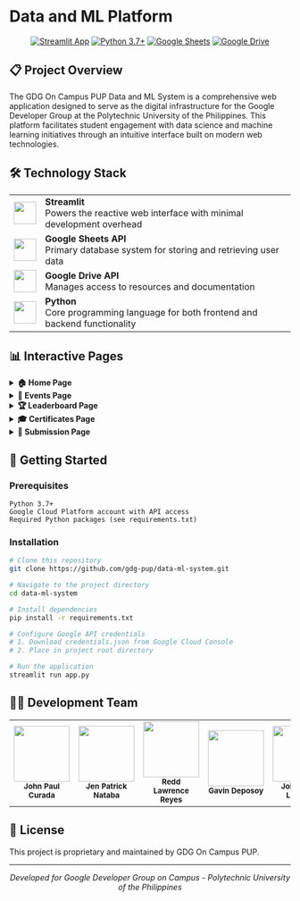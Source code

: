 # Data and ML Platform

<div align="center">

[![Streamlit App](https://static.streamlit.io/badges/streamlit_badge_black_white.svg)](https://streamlit.io/your-app-url)
[![Python 3.7+](https://img.shields.io/badge/Python-3.7+-blue.svg?style=flat&logo=python&logoColor=white)](https://www.python.org)
[![Google Sheets](https://img.shields.io/badge/Google_Sheets-API-green.svg?style=flat&logo=google-sheets&logoColor=white)](https://developers.google.com/sheets/api)
[![Google Drive](https://img.shields.io/badge/Google_Drive-API-4285F4.svg?style=flat&logo=google-drive&logoColor=white)](https://developers.google.com/drive)

</div>

## 📋 Project Overview

The GDG On Campus PUP Data and ML System is a comprehensive web application designed to serve as the digital infrastructure for the Google Developer Group at the Polytechnic University of the Philippines. This platform facilitates student engagement with data science and machine learning initiatives through an intuitive interface built on modern web technologies.

## 🛠️ Technology Stack

<table>
  <tr>
    <td>
      <img src="https://raw.githubusercontent.com/streamlit/streamlit/develop/docs/_static/favicon.png" width="40" height="40" />
    </td>
    <td>
      <strong>Streamlit</strong><br/>
      Powers the reactive web interface with minimal development overhead
    </td>
  </tr>
  <tr>
    <td>
      <img src="https://www.gstatic.com/images/branding/product/2x/sheets_48dp.png" width="40" height="40" />
    </td>
    <td>
      <strong>Google Sheets API</strong><br/>
      Primary database system for storing and retrieving user data
    </td>
  </tr>
  <tr>
    <td>
      <img src="https://www.gstatic.com/images/branding/product/2x/drive_48dp.png" width="40" height="40" />
    </td>
    <td>
      <strong>Google Drive API</strong><br/>
      Manages access to resources and documentation
    </td>
  </tr>
  <tr>
    <td>
      <img src="https://upload.wikimedia.org/wikipedia/commons/thumb/c/c3/Python-logo-notext.svg/1869px-Python-logo-notext.svg.png" width="40" height="40" />
    </td>
    <td>
      <strong>Python</strong><br/>
      Core programming language for both frontend and backend functionality
    </td>
  </tr>
</table>

## 📊 Interactive Pages

<details>
<summary><b>🏠 Home Page</b></summary>
<br>

- **Welcome Hub**: Central information repository about GDG On Campus PUP
- **Tech Focus**: Deep dive into our Data and ML initiatives and mission
- **Quick Links**: Access to important resources and community guidelines

</details>

<details>
<summary><b>📅 Events Page</b></summary>
<br>

- **Workshop Archive**: Access recordings of past workshops and study jams
- **Resource Library**: Comprehensive collection of learning materials
- **Event Timeline**: Browse our complete history of tech events

</details>

<details>
<summary><b>🏆 Leaderboard Page</b></summary>
<br>

- **XParky Tracker**: Check your current point status and level
- **Community Rankings**: See how you stack up against fellow members
- **Top Performers**: Spotlight on the most active community members

</details>

<details>
<summary><b>🎓 Certificates Page</b></summary>
<br>

- **Quick Certificate Access**: Enter your email to download earned certificates
- **Event Verification**: Certificates for workshop attendance and evaluation completion

</details>

<details>
<summary><b>📝 Submission Page</b></summary>
<br>

- **Activity Submissions**: Submit completed challenges to earn XParky points
- **Level-Up System**: Complete activities to advance through skill levels
- **Secure Verification**: Email and student number authentication
- **Progress Tracking**: Monitor submission status and feedback

</details>

## 🚀 Getting Started

### Prerequisites

```
Python 3.7+
Google Cloud Platform account with API access
Required Python packages (see requirements.txt)
```

### Installation

```bash
# Clone this repository
git clone https://github.com/gdg-pup/data-ml-system.git

# Navigate to the project directory
cd data-ml-system

# Install dependencies
pip install -r requirements.txt

# Configure Google API credentials
# 1. Download credentials.json from Google Cloud Console
# 2. Place in project root directory

# Run the application
streamlit run app.py
```

## 👨‍💻 Development Team

<div align="center">
  <table>
    <tr>
      <td align="center"><img src="https://github.com/identicons/jdoe.png" width="100px;" alt=""/><br /><sub><b>John Paul Curada</b></sub></td>
      <td align="center"><img src="https://github.com/identicons/jsmith.png" width="100px;" alt=""/><br /><sub><b>Jen Patrick Nataba</b></sub></td>
      <td align="center"><img src="https://github.com/identicons/sjohnson.png" width="100px;" alt=""/><br /><sub><b>Redd Lawrence Reyes</b></sub></td>
      <td align="center"><img src="https://github.com/identicons/mwilliams.png" width="100px;" alt=""/><br /><sub><b>Gavin Deposoy</b></sub></td>
      <td align="center"><img src="https://github.com/identicons/tbrown.png" width="100px;" alt=""/><br /><sub><b>John Ferry Lagman</b></sub></td>
    </tr>
  </table>
</div>

## 📜 License

This project is proprietary and maintained by GDG On Campus PUP.

---

<div align="center">
<i>Developed for Google Developer Group on Campus - Polytechnic University of the Philippines</i>
</div>
